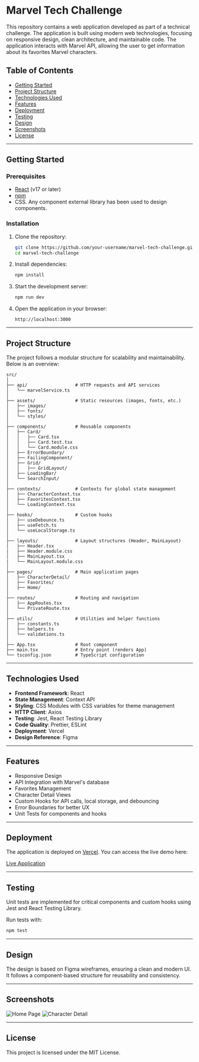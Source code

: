 
# Marvel Tech Challenge

This repository contains a web application developed as part of a technical challenge. The application is built using modern web technologies, focusing on responsive design, clean architecture, and maintainable code. The application interacts with Marvel API, allowing the user to get information about its favorites Marvel characters.

## Table of Contents

- [Getting Started](#getting-started)
- [Project Structure](#project-structure)
- [Technologies Used](#technologies-used)
- [Features](#features)
- [Deployment](#deployment)
- [Testing](#testing)
- [Design](#design)
- [Screenshots](#screenshots)
- [License](#license)

---

## Getting Started

### Prerequisites

- [React](https://react.dev/) (v17 or later)
- [npm](https://www.npmjs.com/)
- CSS. Any component external library has been used to design components.

### Installation

1. Clone the repository:

   ```bash
   git clone https://github.com/your-username/marvel-tech-challenge.git
   cd marvel-tech-challenge
   ```

2. Install dependencies:

   ```bash
   npm install
   ```

3. Start the development server:

   ```bash
   npm run dev
   ```

4. Open the application in your browser:

   ```
   http://localhost:3000
   ```

---

## Project Structure

The project follows a modular structure for scalability and maintainability. Below is an overview:

```plaintext
src/
│
├── api/                  # HTTP requests and API services
│   └── marvelService.ts
│
├── assets/               # Static resources (images, fonts, etc.)
│   ├── images/
│   ├── fonts/
│   └── styles/
│
├── components/           # Reusable components
│   ├── Card/
│   │   ├── Card.tsx
│   │   ├── Card.test.tsx
│   │   └── Card.module.css
│   ├── ErrorBoundary/
│   ├── FailingComponent/
│   ├── Grid/
│   │   ├── GridLayout/
│   ├── LoadingBar/
│   └── SearchInput/
│
├── contexts/             # Contexts for global state management
│   ├── CharacterContext.tsx
│   ├── FavoritesContext.tsx
│   └── LoadingContext.tsx
│
├── hooks/                # Custom hooks
│   ├── useDebounce.ts
│   ├── useFetch.ts
│   └── useLocalStorage.ts
│
├── layouts/              # Layout structures (Header, MainLayout)
│   ├── Header.tsx
|   ├── Header.module.css
│   ├── MainLayout.tsx
|   └── MainLayout.module.css
│
├── pages/                # Main application pages
│   ├── CharacterDetail/
│   ├── Favorites/
│   ├── Home/
│
├── routes/               # Routing and navigation
│   ├── AppRoutes.tsx
│   └── PrivateRoute.tsx
│
├── utils/                # Utilities and helper functions
│   ├── constants.ts
│   ├── helpers.ts
│   └── validations.ts
│
├── App.tsx               # Root component
├── main.tsx              # Entry point (renders App)
└── tsconfig.json         # TypeScript configuration
```

---

## Technologies Used

- **Frontend Framework**: React
- **State Management**: Context API
- **Styling**: CSS Modules with CSS variables for theme management
- **HTTP Client**: Axios
- **Testing**: Jest, React Testing Library
- **Code Quality**: Prettier, ESLint
- **Deployment**: Vercel
- **Design Reference**: Figma

---

## Features

- Responsive Design
- API Integration with Marvel's database
- Favorites Management
- Character Detail Views
- Custom Hooks for API calls, local storage, and debouncing
- Error Boundaries for better UX
- Unit Tests for components and hooks

---

## Deployment

The application is deployed on [Vercel](https://vercel.com). You can access the live demo here:

[Live Application](https://bemobile-marvel-tech-challenge.vercel.app/)

---

## Testing

Unit tests are implemented for critical components and custom hooks using Jest and React Testing Library.

Run tests with:

```bash
npm test
```

---

## Design

The design is based on Figma wireframes, ensuring a clean and modern UI. It follows a component-based structure for reusability and consistency.

---

## Screenshots

![Home Page](./screenshots/home.png)
![Character Detail](./screenshots/character-detail.png)

---

## License

This project is licensed under the MIT License.
